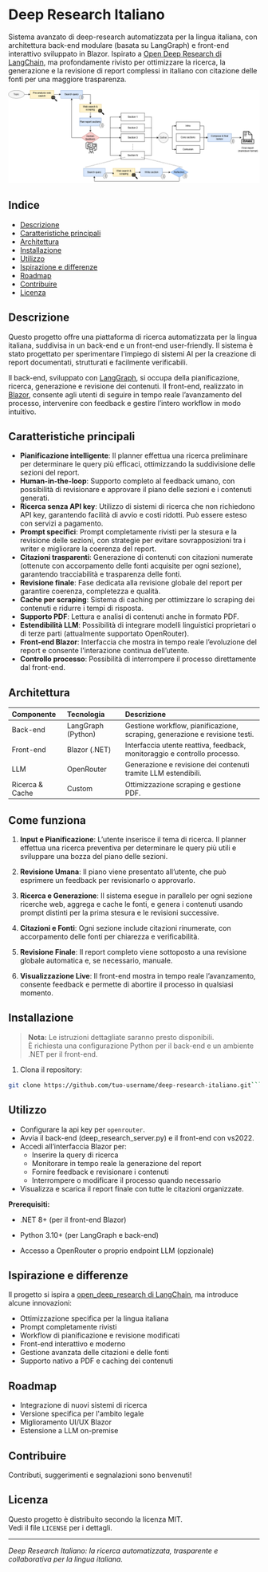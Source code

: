 # Deep Research Italiano  
  
Sistema avanzato di deep-research automatizzata per la lingua italiana, con architettura back-end modulare (basata su LangGraph) e front-end interattivo sviluppato in Blazor. Ispirato a [Open Deep Research di LangChain](https://github.com/langchain-ai/open_deep_research), ma profondamente rivisto per ottimizzare la ricerca, la generazione e la revisione di report complessi in italiano con citazione delle fonti per una maggiore trasparenza.
  
![Schema del sistema di deep research](Ita_deep_research.png)

## Indice  
  
- [Descrizione](#descrizione)  
- [Caratteristiche principali](#caratteristiche-principali)  
- [Architettura](#architettura)  
- [Installazione](#installazione)  
- [Utilizzo](#utilizzo)  
- [Ispirazione e differenze](#ispirazione-e-differenze)  
- [Roadmap](#roadmap)  
- [Contribuire](#contribuire)  
- [Licenza](#licenza)  
  
  
## Descrizione  
  
Questo progetto offre una piattaforma di ricerca automatizzata per la lingua italiana, suddivisa in un back-end e un front-end user-friendly. Il sistema è stato progettato per sperimentare l'impiego di sistemi AI per la  creazione di report documentati, strutturati e facilmente verificabili.  
  
Il back-end, sviluppato con [LangGraph](https://github.com/langchain-ai/langgraph), si occupa della pianificazione, ricerca, generazione e revisione dei contenuti. Il front-end, realizzato in [Blazor](https://dotnet.microsoft.com/apps/aspnet/web-apps/blazor), consente agli utenti di seguire in tempo reale l’avanzamento del processo, intervenire con feedback e gestire l’intero workflow in modo intuitivo.  
  
## Caratteristiche principali  
  
- **Pianificazione intelligente**: Il planner effettua una ricerca preliminare per determinare le query più efficaci, ottimizzando la suddivisione delle sezioni del report.  
- **Human-in-the-loop**: Supporto completo al feedback umano, con possibilità di revisionare e approvare il piano delle sezioni e i contenuti generati.  
- **Ricerca senza API key**: Utilizzo di sistemi di ricerca che non richiedono API key, garantendo facilità di avvio e costi ridotti.  Può essere esteso con servizi a pagamento.
- **Prompt specifici**: Prompt completamente rivisti per la stesura e la revisione delle sezioni, con strategie per evitare sovrapposizioni tra i writer e migliorare la coerenza del report.  
- **Citazioni trasparenti**: Generazione di contenuti con citazioni numerate (ottenute con accorpamento delle fonti acquisite per ogni sezione), garantendo tracciabilità e trasparenza delle fonti.
- **Revisione finale**: Fase dedicata alla revisione globale del report per garantire coerenza, completezza e qualità.  
- **Cache per scraping**: Sistema di caching per ottimizzare lo scraping dei contenuti e ridurre i tempi di risposta.  
- **Supporto PDF**: Lettura e analisi di contenuti anche in formato PDF.  
- **Estendibilità LLM**: Possibilità di integrare modelli linguistici proprietari o di terze parti (attualmente supportato OpenRouter).  
- **Front-end Blazor**: Interfaccia che mostra in tempo reale l’evoluzione del report e consente l’interazione continua dell’utente.  
- **Controllo processo**: Possibilità di interrompere il processo direttamente dal front-end.  
  
  
## Architettura  
  
| Componente | Tecnologia | Descrizione |  
| :-- | :-- | :-- |  
| Back-end | LangGraph (Python) | Gestione workflow, pianificazione, scraping, generazione e revisione testi. |  
| Front-end | Blazor (.NET) | Interfaccia utente reattiva, feedback, monitoraggio e controllo processo. |  
| LLM | OpenRouter | Generazione e revisione dei contenuti tramite LLM estendibili. |  
| Ricerca & Cache| Custom | Ottimizzazione scraping e gestione PDF. |  

## Come funziona

 1.  **Input e Pianificazione**: L’utente inserisce il tema di ricerca. Il planner effettua una ricerca preventiva per determinare le query più utili e sviluppare una bozza del piano delle sezioni.

2.  **Revisione Umana**: Il piano viene presentato all’utente, che può esprimere un feedback per revisionarlo o approvarlo.
    
3.  **Ricerca e Generazione**: Il sistema esegue in parallelo per ogni sezione ricerche web, aggrega e cache le fonti, e genera i contenuti usando prompt distinti per la prima stesura e le revisioni successive.
    
4.  **Citazioni e Fonti**: Ogni sezione include citazioni rinumerate, con accorpamento delle fonti per chiarezza e verificabilità.
    
5.  **Revisione Finale**: Il report completo viene sottoposto a una revisione globale automatica e, se necessario, manuale.
    
6.  **Visualizzazione Live**: Il front-end mostra in tempo reale l’avanzamento, consente feedback e permette di abortire il processo in qualsiasi momento.

 
  
## Installazione  
  
> **Nota:** Le istruzioni dettagliate saranno presto disponibili.  
> È richiesta una configurazione Python per il back-end e un ambiente .NET per il front-end.  
  
1. Clona il repository:  
  
```bash  
git clone https://github.com/tuo-username/deep-research-italiano.git```  
  ```
  
## Utilizzo  
  
- Configurare la api key per `openrouter`.  
- Avvia il back-end (deep_research_server.py) e il front-end con vs2022.  
- Accedi all’interfaccia Blazor per:  
  - Inserire la query di ricerca  
  - Monitorare in tempo reale la generazione del report  
  - Fornire feedback e revisionare i contenuti  
  - Interrompere o modificare il processo quando necessario  
- Visualizza e scarica il report finale con tutte le citazioni organizzate.  

**Prerequisiti:**

-   .NET 8+ (per il front-end Blazor)
    
-   Python 3.10+ (per LangGraph e back-end)
    
-   Accesso a OpenRouter o proprio endpoint LLM (opzionale)
  
  
## Ispirazione e differenze  
  
Il progetto si ispira a [open_deep_research di LangChain](https://github.com/langchain-ai/open_deep_research), ma introduce alcune innovazioni:  
  
- Ottimizzazione specifica per la lingua italiana  
- Prompt completamente rivisti  
- Workflow di pianificazione e revisione modificati  
- Front-end interattivo e moderno  
- Gestione avanzata delle citazioni e delle fonti  
- Supporto nativo a PDF e caching dei contenuti  
  
  
## Roadmap  
  
- Integrazione di nuovi sistemi di ricerca 
- Versione specifica per l'ambito legale
- Miglioramento UI/UX Blazor
- Estensione a LLM on-premise  
  
    
## Contribuire  
  
Contributi, suggerimenti e segnalazioni sono benvenuti!  
  
## Licenza  
  
Questo progetto è distribuito secondo la licenza MIT.  
Vedi il file `LICENSE` per i dettagli.  
  
---  
  
*Deep Research Italiano: la ricerca automatizzata, trasparente e collaborativa per la lingua italiana.*